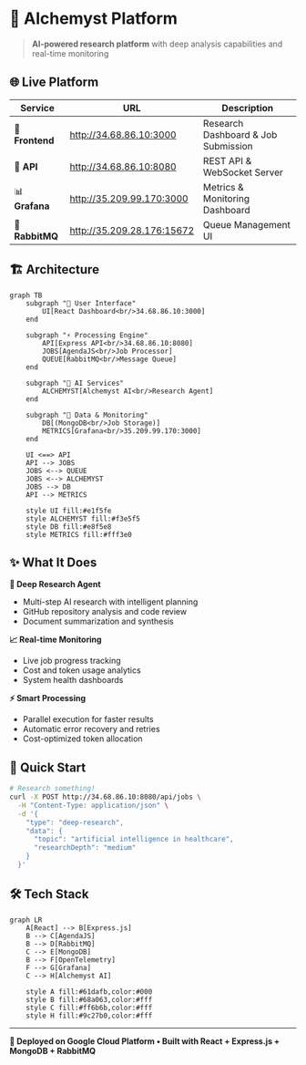 # 🧪 Alchemyst Platform

> **AI-powered research platform** with deep analysis capabilities and real-time monitoring

## 🌐 Live Platform

| Service | URL | Description |
|---------|-----|-------------|
| 🎨 **Frontend** | http://34.68.86.10:3000 | Research Dashboard & Job Submission |
| 🚀 **API** | http://34.68.86.10:8080 | REST API & WebSocket Server |
| 📊 **Grafana** | http://35.209.99.170:3000 | Metrics & Monitoring Dashboard |
| 🐰 **RabbitMQ** | http://35.209.28.176:15672 | Queue Management UI |

## 🏗️ Architecture

```mermaid
graph TB
    subgraph "🎯 User Interface"
        UI[React Dashboard<br/>34.68.86.10:3000]
    end
    
    subgraph "⚡ Processing Engine"
        API[Express API<br/>34.68.86.10:8080]
        JOBS[AgendaJS<br/>Job Processor]
        QUEUE[RabbitMQ<br/>Message Queue]
    end
    
    subgraph "🧠 AI Services"
        ALCHEMYST[Alchemyst AI<br/>Research Agent]
    end
    
    subgraph "💾 Data & Monitoring"
        DB[(MongoDB<br/>Job Storage)]
        METRICS[Grafana<br/>35.209.99.170:3000]
    end
    
    UI <==> API
    API --> JOBS
    JOBS <--> QUEUE
    JOBS <--> ALCHEMYST
    JOBS --> DB
    API --> METRICS
    
    style UI fill:#e1f5fe
    style ALCHEMYST fill:#f3e5f5
    style DB fill:#e8f5e8
    style METRICS fill:#fff3e0
```

## ✨ What It Does

**🔬 Deep Research Agent**
- Multi-step AI research with intelligent planning
- GitHub repository analysis and code review
- Document summarization and synthesis

**📈 Real-time Monitoring**
- Live job progress tracking
- Cost and token usage analytics
- System health dashboards

**⚡ Smart Processing**
- Parallel execution for faster results
- Automatic error recovery and retries
- Cost-optimized token allocation

## 🚀 Quick Start

```bash
# Research something!
curl -X POST http://34.68.86.10:8080/api/jobs \
  -H "Content-Type: application/json" \
  -d '{
    "type": "deep-research",
    "data": {
      "topic": "artificial intelligence in healthcare",
      "researchDepth": "medium"
    }
  }'
```

## 🛠️ Tech Stack

```mermaid
graph LR
    A[React] --> B[Express.js]
    B --> C[AgendaJS]
    B --> D[RabbitMQ]
    C --> E[MongoDB]
    B --> F[OpenTelemetry]
    F --> G[Grafana]
    C --> H[Alchemyst AI]
    
    style A fill:#61dafb,color:#000
    style B fill:#68a063,color:#fff
    style C fill:#ff6b6b,color:#fff
    style H fill:#9c27b0,color:#fff
```

---

**🌟 Deployed on Google Cloud Platform • Built with React + Express.js + MongoDB + RabbitMQ**
